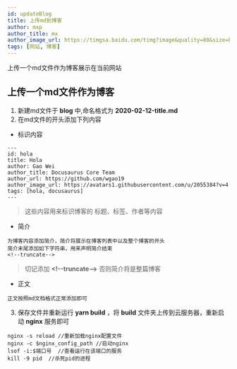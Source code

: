 ```yaml
---
id: updateBlog
title: 上传md到博客
author: mxp
author_title: mx
author_image_url: https://timgsa.baidu.com/timg?image&quality=80&size=b9999_10000&sec=1589139079898&di=202490483abce6d31ef0296af4238822&imgtype=0&src=http%3A%2F%2Fcdn.aixifan.com%2Fdotnet%2Fartemis%2Fu%2Fcms%2Fwww%2F201503%2F2419251473w3.jpg
tags: [网站, 博客]
---
```


上传一个md文件作为博客展示在当前网站

<!--truncate-->

## 上传一个md文件作为博客

1. 新建md文件于 **blog** 中,命名格式为 **2020-02-12-title.md**
2. 在md文件的开头添加下列内容
* 标识内容
```
---
id: hola
title: Hola
author: Gao Wei
author_title: Docusaurus Core Team
author_url: https://github.com/wgao19
author_image_url: https://avatars1.githubusercontent.com/u/2055384?v=4
tags: [hola, docusaurus]
---
```
> 这些内容用来标识博客的 标题、标签、作者等内容

* 简介
```
为博客内容添加简介，简介将展示在博客列表中以及整个博客的开头
简介末尾添加如下字符串，用来声明简介结束
<!--truncate-->
```
> 切记添加 **<\!--truncate--\>** 否则简介将是整篇博客

* 正文
```
正文按照md文档格式正常添加即可
```

3. 保存文件并重新运行 **yarn build** ，将 **build** 文件夹上传到云服务器，重新启动 **nginx** 服务即可
```shell
nginx -s reload //重新加载nginx配置文件
nginx -c $nginx_config_path //启动nginx
lsof -i:$端口号  //查看运行在该端口的服务
kill -9 pid  //杀死pid的进程
```

